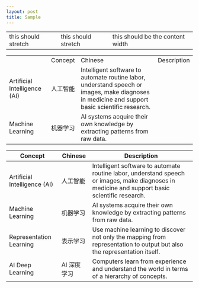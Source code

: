 ```yaml
---
layout: post
title: Sample
---
```


<table style="width: 100%;">
<tr>
    <td class="block">this should stretch</td>
    <td class="block">this should stretch</td>
    <td class="block">this should be the content width</td>
</tr>
</table>


<table style="width: 100%;">
	<th>
		<td>Concept</td>
		<td>Chinese</td>
		<td word-break="break-all">Description</td>
	</th>
<tr>
    <td class="block">Artificial Intelligence (AI)</td>
    <td class="block">人工智能</td>
    <td class="block">Intelligent software to automate routine labor, understand speech or images, make diagnoses in medicine and support basic scientific research.</td>
</tr>
<tr>
    <td class="block">Machine Learning</td>
    <td class="block">机器学习</td>
    <td class="block">AI systems acquire their own knowledge by extracting patterns from raw data.</td>
</tr>
</table>


| Concept | Chinese | Description |
|------------------------------|---------|-------------|
| Artificial Intelligence (AI) | 人工智能 | Intelligent software to automate routine labor, understand speech or images, make diagnoses in medicine and support basic scientific research. |
| Machine Learning | 机器学习 | AI systems acquire their own knowledge by extracting patterns from raw data. |
| Representation Learning | 表示学习 | Use machine learning to discover not only the mapping from representation to output but also the representation itself. |
| AI Deep Learning | AI 深度学习 | Computers learn from experience and understand the world in terms of a hierarchy of concepts. |